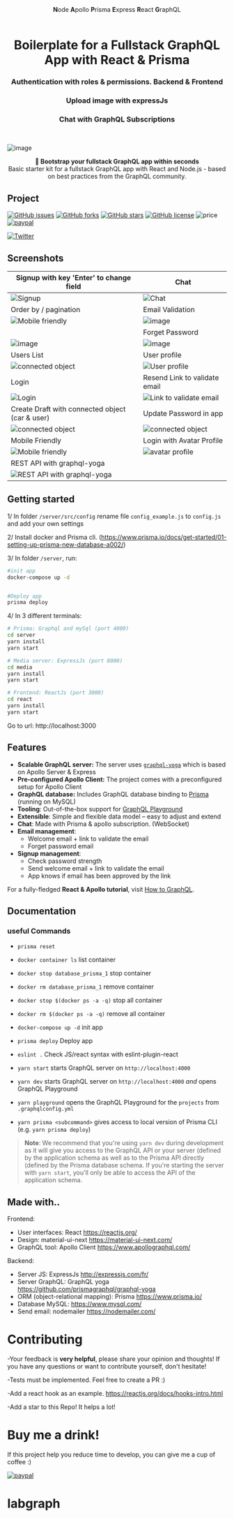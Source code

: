 <div align="center"><strong>N</strong>ode <strong>A</strong>pollo <strong>P</strong>risma <strong>E</strong>xpress <strong>R</strong>eact <strong>G</strong>raphQL
</div>
  
<h1 align="center"><strong>Boilerplate for a Fullstack GraphQL App with React & Prisma</strong></h1>
<h3 align="center">Authentication with roles & permissions. Backend & Frontend</h3>
<h3 align="center">Upload image with expressJs</h3>
<h3 align="center">Chat with GraphQL Subscriptions</h3>
<br />

![image](https://user-images.githubusercontent.com/15246526/38530809-7a9cc69e-3c21-11e8-8eb9-6f143eb7d64d.png)

<div align="center"><strong>🚀 Bootstrap your fullstack GraphQL app within seconds</strong></div>
<div align="center">Basic starter kit for a fullstack GraphQL app with React and Node.js - based on best practices from the GraphQL community.</div>

## Project

[![GitHub issues](https://img.shields.io/github/issues/alan345/naperg.svg)](https://github.com/alan345/naperg/issues)
[![GitHub forks](https://img.shields.io/github/forks/alan345/naperg.svg)](https://github.com/alan345/naperg/network)
[![GitHub stars](https://img.shields.io/github/stars/alan345/naperg.svg)](https://github.com/alan345/naperg/stargazers)
[![GitHub license](https://img.shields.io/github/license/alan345/naperg.svg)](https://github.com/alan345/naperg/blob/master/LICENSE)
![price](https://img.shields.io/badge/Price-Free-green.svg)
[![paypal](https://img.shields.io/badge/Donate-PayPal-green.svg)](https://www.paypal.com/cgi-bin/webscr?cmd=_s-xclick&hosted_button_id=CLPDWGN5UA4CU)

[![Twitter](https://img.shields.io/twitter/url/https/github.com/alan345/naperg.svg?style=social)](https://twitter.com/intent/tweet?text=Wow:&url=https%3A%2F%2Fgithub.com%2Falan345%2Fnaperg)

## Screenshots

| Signup with key 'Enter' to change field                                                                        | Chat                                                                                                           |
| -------------------------------------------------------------------------------------------------------------- | -------------------------------------------------------------------------------------------------------------- |
| ![Signup](https://j.gifs.com/XoBnGk.gif)                                                                       | ![Chat](https://j.gifs.com/APY7Jl.gif)                                                                         |
| Order by / pagination                                                                                          | Email Validation                                                                                               |
| ![Mobile friendly](https://j.gifs.com/W7RALn.gif)                                                              | ![image](https://user-images.githubusercontent.com/15246526/38842888-58a8858e-41a1-11e8-91d0-1d5535da7e1e.png) |
|                                                                                                                | Forget Password                                                                                                |
| ![image](https://user-images.githubusercontent.com/15246526/38843148-8eaa2a06-41a2-11e8-9130-d74194d39031.png) | ![image](https://user-images.githubusercontent.com/15246526/38843003-f05421a4-41a1-11e8-96a8-3c442a5fd07c.png) |
| Users List                                                                                                     | User profile                                                                                                   |
| ![connected object](https://j.gifs.com/xvwg93.gif)                                                             | ![User profile](https://j.gifs.com/APl611.gif)                                                                 |
| Login                                                                                                          | Resend Link to validate email                                                                                  |
| ![Login](https://j.gifs.com/wml6jg.gif)                                                                        | ![Link to validate email](https://j.gifs.com/PZ8V2z.gif)                                                       |
| Create Draft with connected object (car & user)                                                                | Update Password in app                                                                                         |
| ![connected object](https://j.gifs.com/VP9G0o.gif)                                                             | ![connected object](https://j.gifs.com/860QVr.gif)                                                             |
| Mobile Friendly                                                                                                | Login with Avatar Profile                                                                                      |
| ![Mobile friendly](https://j.gifs.com/1rDk1o.gif)                                                              | ![avatar profile](https://j.gifs.com/Q0Gk67.gif)                                                               |
| REST API with graphql-yoga                                                                                     |                                                                                                                |
| ![REST API with graphql-yoga](https://j.gifs.com/L8mnpg.gif)                                                   |                                                                                                                |

## Getting started

1/ In folder `/server/src/config` rename file `config_example.js` to `config.js` and add your own settings

2/ Install docker and Prisma cli. (https://www.prisma.io/docs/get-started/01-setting-up-prisma-new-database-a002/)

3/ In folder `/server`, run:

```sh
#init app
docker-compose up -d


#Deploy app
prisma deploy
```

4/ In 3 different terminals:

```sh
# Prisma: Graphql and mySql (port 4000)
cd server
yarn install
yarn start
```

```sh
# Media server: ExpressJs (port 8000)
cd media
yarn install
yarn start
```

```sh
# Frontend: ReactJs (port 3000)
cd react
yarn install
yarn start
```

Go to url: http://localhost:3000

## Features

- **Scalable GraphQL server:** The server uses [`graphql-yoga`](https://github.com/prisma/graphql-yoga) which is based on Apollo Server & Express
- **Pre-configured Apollo Client:** The project comes with a preconfigured setup for Apollo Client
- **GraphQL database:** Includes GraphQL database binding to [Prisma](https://www.prismagraphql.com) (running on MySQL)
- **Tooling**: Out-of-the-box support for [GraphQL Playground](https://github.com/prisma/graphql-playground)
- **Extensible**: Simple and flexible data model – easy to adjust and extend
- **Chat**: Made with Prisma & apollo subscription. (WebSocket)
- **Email management**:
  - Welcome email + link to validate the email
  - Forget password email
- **Signup management**:
  - Check password strength
  - Send welcome email + link to validate the email
  - App knows if email has been approved by the link

For a fully-fledged **React & Apollo tutorial**, visit [How to GraphQL](https://www.howtographql.com/react-apollo/0-introduction/).

## Documentation

### useful Commands

- `prisma reset`
- `docker container ls` list container
- `docker stop database_prisma_1` stop container
- `docker rm database_prisma_1` remove container
- `docker stop $(docker ps -a -q)` stop all container
- `docker rm $(docker ps -a -q)` remove all container
- `docker-compose up -d` init app
- `prisma deploy` Deploy app

- `eslint .` Check JS/react syntax with eslint-plugin-react

- `yarn start` starts GraphQL server on `http://localhost:4000`
- `yarn dev` starts GraphQL server on `http://localhost:4000` _and_ opens GraphQL Playground
- `yarn playground` opens the GraphQL Playground for the `projects` from `.graphqlconfig.yml`
- `yarn prisma <subcommand>` gives access to local version of Prisma CLI (e.g. `yarn prisma deploy`)

> **Note**: We recommend that you're using `yarn dev` during development as it will give you access to the GraphQL API or your server (defined by the application schema as well as to the Prisma API directly (defined by the Prisma database schema. If you're starting the server with `yarn start`, you'll only be able to access the API of the application schema.

## Made with..

Frontend:

- User interfaces: React https://reactjs.org/
- Design: material-ui-next https://material-ui-next.com/
- GraphQL tool: Apollo Client https://www.apollographql.com/

Backend:

- Server JS: ExpressJs http://expressjs.com/fr/
- Server GraphQL: GraphQL yoga https://github.com/prismagraphql/graphql-yoga
- ORM (object-relational mapping): Prisma https://www.prisma.io/
- Database MySQL: https://www.mysql.com/
- Send email: nodemailer https://nodemailer.com/

# Contributing

-Your feedback is **very helpful**, please share your opinion and thoughts! If you have any questions or want to contribute yourself, don't hesitate!

-Tests must be implemented. Feel free to create a PR :)

-Add a react hook as an example. https://reactjs.org/docs/hooks-intro.html

-Add a star to this Repo! It helps a lot!

# Buy me a drink!

If this project help you reduce time to develop, you can give me a cup of coffee :)

[![paypal](https://img.shields.io/badge/Donate-PayPal-green.svg)](https://www.paypal.com/cgi-bin/webscr?cmd=_s-xclick&hosted_button_id=CLPDWGN5UA4CU)
# labgraph
